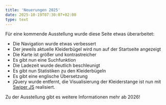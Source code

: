 ```yaml
---
title: 'Neuerungen 2025'
date: 2025-10-19T07:30:07+02:00
type: text
---
```


Für eine kommende Ausstellung wurde diese Seite etwas überarbeitet:
* Die Navigation wurde etwas verbessert
* Der jeweils aktuelle Kleiderbügel wird nun auf der Startseite angezeigt
* Die Karte ist größer und kontrastreicher
* Es gibt nun eine Suchfunktion
* Die Ladezeit wurde deutlich beschleunigt
* Es gibt nun Statistiken zu den Kleiderbügeln
* Es gibt eine englische Übersetzung
* jQuery wurde entfernt, die Visualisierung der Kleiderstange ist nun mit [Swiper JS](https://swiperjs.com/) realisiert.

Zu der Ausstellung gibt es weitere Informationen mehr ab 2026!

